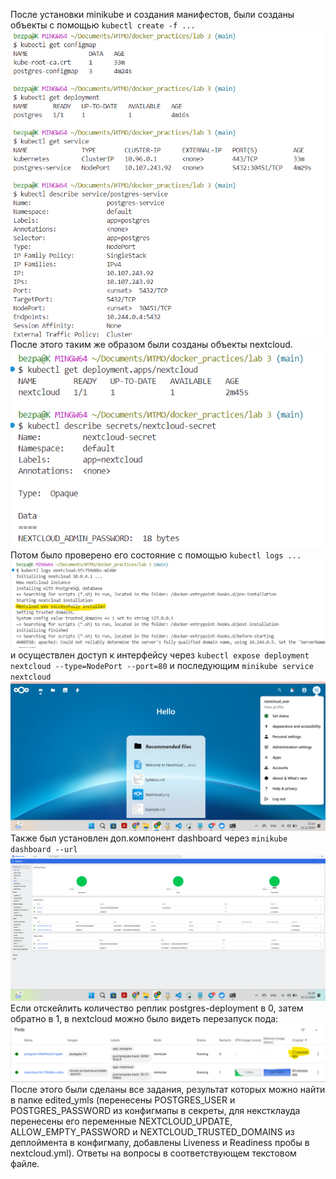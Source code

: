 После установки minikube и создания манифестов, были созданы объекты с помощью ```kubectl create -f ...```
![Alt text](screenshots/kubectl-gets.png)
После этого таким же образом были созданы объекты nextcloud. 
![Alt text](screenshots/nextcloud.png)
Потом было проверено его состояние с помощью ```kubectl logs ...```
![Alt text](screenshots/nextcloud_success.png)
и осуществлен доступ к интерфейсу через ```kubectl expose deployment nextcloud --type=NodePort --port=80```
и последующим ```minikube service nextcloud```
![Alt text](screenshots/nextcloud_web.png)
Также был установлен доп.компонент dashboard через ```minikube dashboard --url```
![Alt text](screenshots/dashboards.png)
Если отскейлить количество реплик postgres-deployment в 0, затем обратно в 1, в nextcloud можно было видеть перезапуск пода: 
![Alt text](screenshots/minikube_0_1_replicas.png)
После этого были сделаны все задания, результат которых можно найти в папке edited_ymls (перенесены POSTGRES_USER и POSTGRES_PASSWORD из конфигмапы в секреты, для некстклауда перенесены его переменные NEXTCLOUD_UPDATE, ALLOW_EMPTY_PASSWORD и NEXTCLOUD_TRUSTED_DOMAINS из деплоймента в конфигмапу, добавлены Liveness и Readiness пробы в nextcloud.yml).
Ответы на вопросы в соответствующем текстовом файле.

